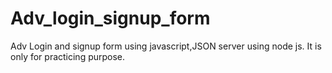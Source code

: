 # Adv_login_signup_form
Adv Login and signup form using javascript,JSON server using node js.
It is only for practicing purpose.
